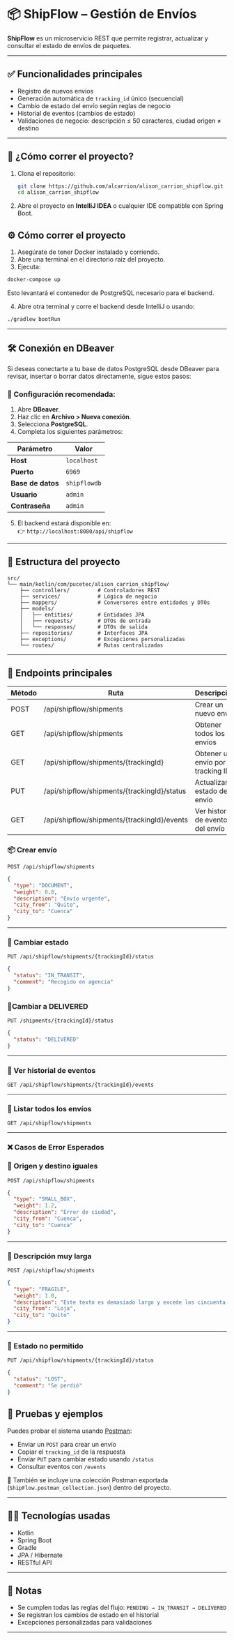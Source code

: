 # 📦 ShipFlow – Gestión de Envíos

**ShipFlow** es un microservicio REST que permite registrar, actualizar y consultar el estado de envíos de paquetes.

---

## ✅ Funcionalidades principales

- Registro de nuevos envíos
- Generación automática de `tracking_id` único (secuencial)
- Cambio de estado del envío según reglas de negocio
- Historial de eventos (cambios de estado)
- Validaciones de negocio: descripción ≤ 50 caracteres, ciudad origen ≠ destino

---

## 🚀 ¿Cómo correr el proyecto?

1. Clona el repositorio:
   ```bash
   git clone https://github.com/alcarrion/alison_carrion_shipflow.git
   cd alison_carrion_shipflow
   ```

2. Abre el proyecto en **IntelliJ IDEA** o cualquier IDE compatible con Spring Boot.
   

## ⚙️ Cómo correr el proyecto

1. Asegúrate de tener Docker instalado y corriendo.
2. Abre una terminal en el directorio raíz del proyecto.
3. Ejecuta:

```bash
docker-compose up
```

Esto levantará el contenedor de PostgreSQL necesario para el backend.

4. Abre otra terminal y corre el backend desde IntelliJ o usando:

```bash
./gradlew bootRun
```

---

## 🛠️ Conexión en DBeaver

Si deseas conectarte a tu base de datos PostgreSQL desde DBeaver para revisar, insertar o borrar datos directamente, sigue estos pasos:

### 🔧 Configuración recomendada:

1. Abre **DBeaver**.
2. Haz clic en **Archivo > Nueva conexión**.
3. Selecciona **PostgreSQL**.
4. Completa los siguientes parámetros:

| Parámetro         | Valor          |
|-------------------|----------------|
| **Host**          | `localhost`    |
| **Puerto**        | `6969`         |
| **Base de datos** | `shipflowdb`   |
| **Usuario**       | `admin`        |
| **Contraseña**    | `admin`        |


5. El backend estará disponible en:  
   👉 `http://localhost:8080/api/shipflow`

---

## 📂 Estructura del proyecto

```
src/
└── main/kotlin/com/pucetec/alison_carrion_shipflow/
    ├── controllers/         # Controladores REST
    ├── services/            # Lógica de negocio
    ├── mappers/             # Conversores entre entidades y DTOs
    ├── models/
    │   ├── entities/        # Entidades JPA
    │   ├── requests/        # DTOs de entrada
    │   └── responses/       # DTOs de salida
    ├── repositories/        # Interfaces JPA
    ├── exceptions/          # Excepciones personalizadas
    └── routes/              # Rutas centralizadas
```

---

## 🔗 Endpoints principales

| Método | Ruta                                               | Descripción                              |
|--------|----------------------------------------------------|------------------------------------------|
| POST   | /api/shipflow/shipments                            | Crear un nuevo envío                     |
| GET    | /api/shipflow/shipments                            | Obtener todos los envíos                 |
| GET    | /api/shipflow/shipments/{trackingId}               | Obtener un envío por tracking ID         |
| PUT    | /api/shipflow/shipments/{trackingId}/status        | Actualizar el estado del envío           |
| GET    | /api/shipflow/shipments/{trackingId}/events        | Ver historial de eventos del envío       |

### 📦 Crear envío

`POST /api/shipflow/shipments`

```json
{
  "type": "DOCUMENT",
  "weight": 0.8,
  "description": "Envío urgente",
  "city_from": "Quito",
  "city_to": "Cuenca"
}
```

---

### 🔁 Cambiar estado

`PUT /api/shipflow/shipments/{trackingId}/status`

```json
{
  "status": "IN_TRANSIT",
  "comment": "Recogido en agencia"
}
```
### 🔁Cambiar a DELIVERED

`PUT /shipments/{trackingId}/status`

```json
{
  "status": "DELIVERED"
}
```
---

### 📜 Ver historial de eventos

`GET /api/shipflow/shipments/{trackingId}/events`

---

### 📄 Listar todos los envíos

`GET /api/shipflow/shipments`

---


### ❌ Casos de Error Esperados

### 🛑 Origen y destino iguales
`POST /api/shipflow/shipments`

```json
{
  "type": "SMALL_BOX",
  "weight": 1.2,
  "description": "Error de ciudad",
  "city_from": "Cuenca",
  "city_to": "Cuenca"
}
```

---

### 🛑 Descripción muy larga
`POST /api/shipflow/shipments`

```json
{
  "type": "FRAGILE",
  "weight": 1.0,
  "description": "Este texto es demasiado largo y excede los cincuenta caracteres permitidos por el sistema.",
  "city_from": "Loja",
  "city_to": "Quito"
}
```

---

### 🛑 Estado no permitido
`PUT /api/shipflow/shipments/{trackingId}/status`

```json
{
  "status": "LOST",
  "comment": "Se perdió"
}
```


## 🧪 Pruebas y ejemplos

Puedes probar el sistema usando [Postman](https://www.postman.com/):

- Enviar un `POST` para crear un envío
- Copiar el `tracking_id` de la respuesta
- Enviar `PUT` para cambiar estado usando `/status`
- Consultar eventos con `/events`

📁 También se incluye una colección Postman exportada (`ShipFlow.postman_collection.json`) dentro del proyecto.

---

## 👨‍💻 Tecnologías usadas

- Kotlin
- Spring Boot
- Gradle
- JPA / Hibernate
- RESTful API

---

## 📌 Notas

- Se cumplen todas las reglas del flujo: `PENDING → IN_TRANSIT → DELIVERED`
- Se registran los cambios de estado en el historial
- Excepciones personalizadas para validaciones

---


 
